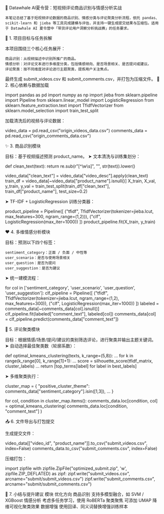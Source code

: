 📘 Datawhale AI夏令营：短视频评论商品识别与情感分析实战

    本笔记总结了基于短视频评论数据的商品识别、情感分类与评论聚类分析流程，依托 pandas、scikit-learn 和 jieba 等工具完成建模与评估，并支持一键生成提交结果与压缩包。适用于 Datawhale AI 夏令营中「带货评论用户洞察分析挑战赛」的任务要求​​。

📌 1. 项目目标与任务拆解

本项目围绕三个核心任务展开：

    商品识别：从视频描述中识别所推广的商品。
    情感分析：对评论文本进行多维度分类，包括情感倾向、是否场景相关、是否提问或建议。
    评论聚类：按不同维度对评论进行主题聚类，提炼用户关注焦点。

最终生成 submit_videos.csv 和 submit_comments.csv，并打包为压缩文件。
🧰 2. 核心依赖与数据加载

import pandas as pd
import numpy as np
import jieba
from sklearn.pipeline import Pipeline
from sklearn.linear_model import LogisticRegression
from sklearn.feature_extraction.text import TfidfVectorizer
from sklearn.model_selection import train_test_split

加载清洗后的视频与评论数据：

video_data = pd.read_csv("origin_videos_data.csv")
comments_data = pd.read_csv("origin_comments_data.csv")

✨ 3. 商品识别模块

目标：基于视频描述预测 product_name。
➤ 文本清洗与训练集划分：

def clean_text(text):
    return re.sub(r"[^\w\s]", "", str(text)).lower()

video_data["clean_text"] = video_data["video_desc"].apply(clean_text)
train_df = video_data[~video_data["product_name"].isnull()]
X_train, X_val, y_train, y_val = train_test_split(train_df["clean_text"], train_df["product_name"], test_size=0.2)

➤ TF-IDF + LogisticRegression 训练分类器：

product_pipeline = Pipeline([
    ("tfidf", TfidfVectorizer(tokenizer=jieba.lcut, max_features=300, ngram_range=(1,2))),
    ("clf", LogisticRegression(max_iter=1000))
])
product_pipeline.fit(X_train, y_train)

❤️ 4. 多维情感分析模块

目标：预测以下四个标签：

    sentiment_category：正面 / 负面 / 中性等
    user_scenario：是否与使用场景相关
    user_question：是否为提问
    user_suggestion：是否为建议

➤ 统一建模流程：

for col in ['sentiment_category', 'user_scenario', 'user_question', 'user_suggestion']:
    clf_pipeline = Pipeline([
        ("tfidf", TfidfVectorizer(tokenizer=jieba.lcut, ngram_range=(1,2), max_features=300)),
        ("clf", LogisticRegression(max_iter=1000))
    ])
    labeled = comments_data[~comments_data[col].isnull()]
    clf_pipeline.fit(labeled["comment_text"], labeled[col])
    comments_data[col] = clf_pipeline.predict(comments_data["comment_text"])

🔄 5. 评论聚类模块

目标：根据情感/场景/提问/建议的类别筛选评论，进行聚类并输出主题关键词。
➤ 自动选择最佳聚类数（轮廓系数）：

def optimal_kmeans_clustering(texts, k_range=(5,8)):
    ...
    for k in range(k_range[0], k_range[1]+1):
        ...
        score = silhouette_score(tfidf_matrix, cluster_labels)
    ...
    return [top_terms[label] for label in best_labels]

➤ 多维聚类执行：

cluster_map = {
    "positive_cluster_theme": comments_data["sentiment_category"].isin([1,3]),
    ...
}

for col, condition in cluster_map.items():
    comments_data.loc[condition, col] = optimal_kmeans_clustering(
        comments_data.loc[condition, "comment_text"]
    )

📤 6. 文件导出与打包提交

生成提交文件：

video_data[["video_id", "product_name"]].to_csv("submit_videos.csv", index=False)
comments_data.to_csv("submit_comments.csv", index=False)

压缩打包：

import zipfile
with zipfile.ZipFile("optimized_submit.zip", 'w', zipfile.ZIP_DEFLATED) as zipf:
    zipf.write("submit_videos.csv", arcname="submit/submit_videos.csv")
    zipf.write("submit_comments.csv", arcname="submit/submit_comments.csv")

🧠 7. 小结与提升建议
模块	优化方向
商品识别	支持多模型融合，如 SVM / XGBoost
情感分析	考虑多任务学习，使用 RoBERTa
聚类聚焦	可添加 UMAP 降维可视化聚类效果
数据增强	使用回译、同义词替换增强训练样本

